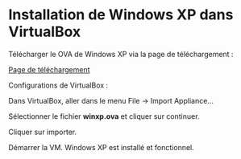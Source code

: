 # Installation de Windows XP dans VirtualBox

Télécharger le OVA de Windows XP via la page de téléchargement :

[Page de téléchargement](https://cegepvicto.sharepoint.com/:u:/s/Piratageethique/EVrPSZtUtX5KleUH_veBYQMBupRliViJ5GykQql_LJALmQ?e=1R31sI)

Configurations de VirtualBox :

Dans VirtualBox, aller dans le menu File -> Import Appliance...

Sélectionner le fichier **winxp.ova** et cliquer sur continuer.

Cliquer sur importer.

Démarrer la VM. Windows XP est installé et fonctionnel.
